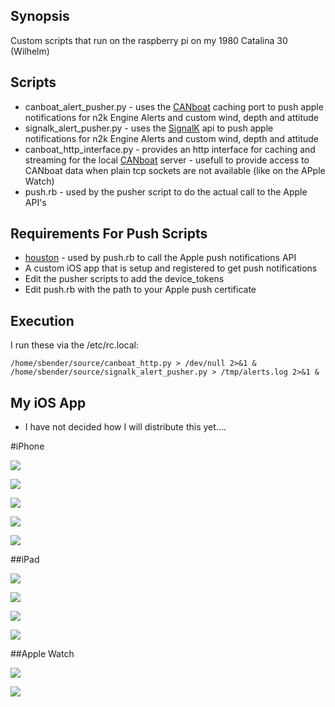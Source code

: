 ## Synopsis

Custom scripts that run on the raspberry pi on my 1980 Catalina 30 (Wilhelm)

## Scripts

- canboat_alert_pusher.py - uses the [CANboat](https://github.com/canboat/canboat) caching port to push apple notifications for n2k Engine Alerts and custom wind, depth and attitude
- signalk_alert_pusher.py - uses the [SignalK](http://signalk.org) api to push apple notifications for n2k Engine Alerts and custom wind, depth and attitude
- canboat_http_interface.py - provides an http interface for caching and streaming for the local [CANboat](https://github.com/canboat/canboat) server - usefull to provide access to CANboat data when plain tcp sockets are not available (like on the APple Watch)
- push.rb - used by the pusher script to do the actual call to the Apple API's

## Requirements For Push Scripts
- [houston](https://github.com/nomad/houston) - used by push.rb to call the Apple push notifications API
- A custom iOS app that is setup and registered to get push notifications
- Edit the pusher scripts to add the device_tokens
- Edit push.rb with the path to your Apple push certificate 

## Execution

I run these via the /etc/rc.local:

```
/home/sbender/source/canboat_http.py > /dev/null 2>&1 &
/home/sbender/source/signalk_alert_pusher.py > /tmp/alerts.log 2>&1 &
```

## My iOS App

- I have not decided how I will distribute this yet....

#iPhone

![](http://i.imgur.com/gdWk9ys.png)

![](http://i.imgur.com/j5pd3ES.png)

![](http://i.imgur.com/3r07Arr.png)

![](http://i.imgur.com/5Os0GxO.png)

![](http://i.imgur.com/Ii4kHBL.png)

##iPad

![](http://i.imgur.com/MdZ5sZo.png)

![](http://i.imgur.com/BXDnnyc.png)

![](http://i.imgur.com/JqDGUKX.png)

![](http://i.imgur.com/MQJCsdr.png)

##Apple Watch

![](http://i.imgur.com/VtSCun6.png)

![](http://i.imgur.com/z4V3F3S.png)
